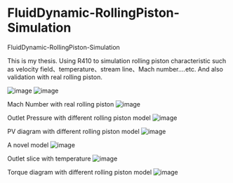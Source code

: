 # FluidDynamic-RollingPiston-Simulation
FluidDynamic-RollingPiston-Simulation

This is my thesis.
Using R410 to simulation rolling piston characteristic such as velocity field、temperature、stream line、Mach number....etc.
And also validation with real rolling piston.

![image](https://github.com/weisting-sinica/FluidDynamic-RollingPiston-Simulation/blob/master/1.gif)
![image](https://github.com/weisting-sinica/FluidDynamic-RollingPiston-Simulation/blob/master/2.gif)


Mach Number with real rolling piston
![image](https://github.com/weisting-kw/FluidDynamic-RollingPiston-Simulation/blob/master/mach.png)

Outlet Pressure with different rolling piston model
![image](https://github.com/weisting-kw/FluidDynamic-RollingPiston-Simulation/blob/master/pressure.png)

PV diagram with different rolling piston model
![image](https://github.com/weisting-kw/FluidDynamic-RollingPiston-Simulation/blob/master/pv.png)

A novel model
![image](https://github.com/weisting-kw/FluidDynamic-RollingPiston-Simulation/blob/master/pv.png)

Outlet slice with temperature 
![image](https://github.com/weisting-kw/FluidDynamic-RollingPiston-Simulation/blob/master/temp.png)

Torque diagram with different rolling piston model
![image](https://github.com/weisting-kw/FluidDynamic-RollingPiston-Simulation/blob/master/torque.png)
